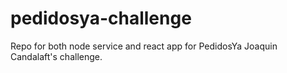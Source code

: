 # pedidosya-challenge
Repo for both node service and react app for PedidosYa Joaquin Candalaft's challenge.
